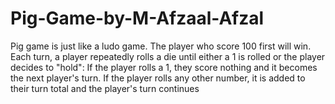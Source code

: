 # Pig-Game-by-M-Afzaal-Afzal
Pig game is just like a ludo game. The player who score 100 first will win. Each turn, a player repeatedly rolls a die until either a 1 is rolled or the player decides to "hold": If the player rolls a 1, they score nothing and it becomes the next player's turn. If the player rolls any other number, it is added to their turn total and the player's turn continues
